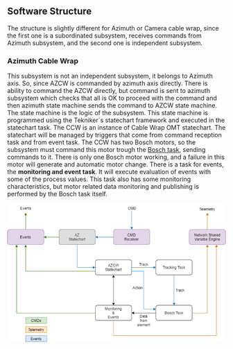 ## Software Structure
The structure is slightly different for Azimuth or Camera cable wrap, since the first one is a subordinated subsystem, receives commands from Azimuth subsystem, and the second one is independent subsystem.

### Azimuth Cable Wrap

This subsystem is not an independent subsystem, it belongs to Azimuth axis. So, since AZCW is commanded by azimuth axis directly. There is ability to command the AZCW directly, but command is sent to azimuth subsystem which checks that all is OK to proceed with the command and then azimuth state machine sends the command to AZCW state machine. 
The state machine is the logic of the subsystem. This state machine is programmed using the Tekniker´s statechart framework and executed in the statechart task. The CCW is an instance of Cable Wrap OMT statechart. The statechart will be managed by triggers that come from command reception task and from event task. The CCW has two Bosch motors, so the subsystem must command this motor trough the [Bosch task](../Bosch&nbsp;Task/Introduction.md#Bosch&nbsp;Task), sending commands to it. There is only one Bosch motor working, and a failure in this motor will generate and automatic motor change.
There is a task for events, the **monitoring and event task**. It will execute evaluation of events with some of the process values. This task also has some monitoring characteristics, but motor related data monitoring and publishing is performed by the Bosch task itself.

![Azimuth cable wrap tasks structure.\label{AZCWTaskStructure}](../Resources/figures/AzimuthAndCameraCableWrap/AZCW_SubsystemStructure.png)